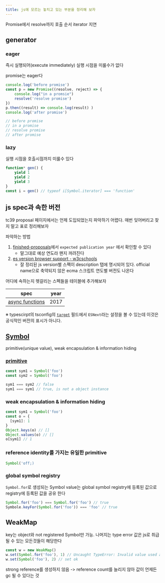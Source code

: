 ```yaml
---
title: js에 모르는 놓치고 있는 부분을 정리해 보자
---
```

Promise에서 resolve까지 호출 순서
iterator 지연
## generator
### eager
즉시 실행되어(execute immediately) 실행 시점을 미룰수가 없다

promise는 eager다
```js
console.log('before promise')
const p = new Promise((resolve, reject) => {
	console.log("in a promsie")
	resolve('resolve promise')
})
p.then((result) => console.log(result) )
console.log('after promise')

// before promise
// in a promise
// resolve promise
// after promise
```
### lazy
실행 시점을 호출시점까지 미룰수 있다
```js
function* gen() {
	yield 1
	yield 2
	yield 3
}
const i = gen() // typeof i[Symbol.iterator] === 'function'
```

## js spec과 속한 버전
tc39 proposal 페이지에서는 언제 도입되었는지 파악하기 어렵다.  매번 잊어버리고 찾지 말고 표로 정리해보자

파악하는 방법
1. [finished-proposals](https://github.com/tc39/proposals/blob/main/finished-proposals.md)에서 `expected publication year` 에서 확인할 수 있다
	- 말그대로 예상 연도라 왠지 꺼려진다
2.  [es version browser support - w3cschools](https://www.w3schools.com/js/js_versions.asp)
	- 잘 정리된 js version별 스펙이 description 탭에 명시되어 있다. official name으로 축약되지 않은 ecma 스크립트 연도별 버전도 나온다

어디에 속하는지 헷갈리는 스펙들을 테이블에 추가해보자

| spec                                                            | year |
| --------------------------------------------------------------- | ---- |
| [async functions](https://github.com/tc39/proposal-async-await) | 2017 |
※ typescirpt의 tsconfig의 [`target`](https://www.typescriptlang.org/tsconfig/#target) 필드에서 `ESNext`라는 설정을 볼 수 있는데 이것은 공식적인 버전의 표시가 아니다. 

## [Symbol](https://developer.mozilla.org/en-US/docs/Web/JavaScript/Reference/Global_Objects/Symbol)
primitive(unique value), weak encapsulation & information hiding
###  [primitive](https://developer.mozilla.org/en-US/docs/Glossary/Primitive)
```js
const sym1 = Symbol('foo')
const sym2 = Symbol('foo')

sym1 === sym2 // false
sym1 === sym1 // true, is not a object instance
```
### weak encapsulation & information hiding
```js
const sym1 = Symbol('foo')
const o = {
  [sym1]: 1
}
Object.keys(o) // []
Object.values(o) // []
o[sym1] // 1
```

### reference identity를 가지는 유일한 primitive
```js
Symbol('off;)
```

### global symbol registry
`Symbol.for`로 생성되는 Symbol value는 global symbol registry에 등록된 값으로 registry에 등록된 값을 공유 한다
```js
Symbol.for('foo') === Symbol.for('foo') // true
Symbole.keyFor(Symbol.for('foo')) === 'foo' // true
```
## WeakMap
key는 object와 not registered Symbol만 가능. 나머지는 type error
값은 js로 취급될 수 있는 모든것들이 해당한다
```js
const w = new WeakMap()
w.set(Symbol.for('foo'), 1) // Uncaught TypeError: Invalid value used as weak map key
w.set(Symbol('foo'), 2) // set ok
```
strong reference를 생성하지 않음 -> reference count를 늘리지 않아 값이 언제든 gc 될 수 있다는 것

